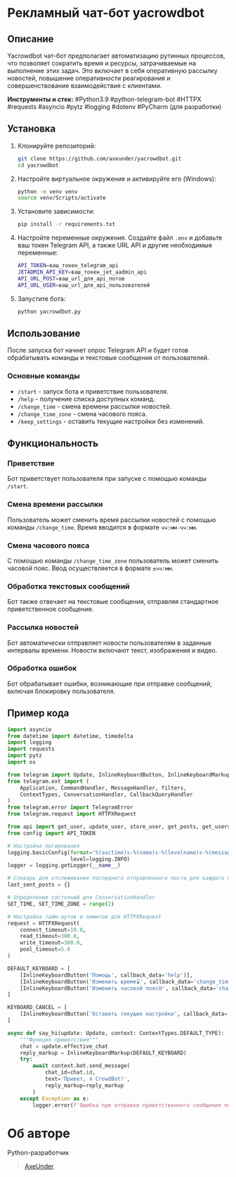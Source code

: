 # Рекламный чат-бот yacrowdbot

## Описание
Yacrowdbot чат-бот предполагает автоматизацию рутинных процессов, что позволяет сократить время и ресурсы, затрачиваемые на выполнение этих задач. Это включает в себя оперативную рассылку новостей, повышение оперативности реагирования и совершенствование взаимодействия с клиентами.

**Инструменты и стек:** #Python3.9 #python-telegram-bot #HTTPX #requests #asyncio #pytz #logging #dotenv #PyCharm (для разработки)

## Установка
1. Клонируйте репозиторий:
   ```sh
   git clone https://github.com/axeunder/yacrowdbot.git
   cd yacrowdbot
   ```
2. Настройте виртуальное окружение и активируйте его (Windows):
   ```sh
   python -m venv venv
   source venv/Scripts/activate
   ```
3. Установите зависимости:
   ```sh
   pip install -r requirements.txt
   ```
4. Настройте переменные окружения. Создайте файл `.env` и добавьте ваш токен Telegram API, а также URL API и другие необходимые переменные:
   ```sh
   API_TOKEN=ваш_токен_telegram_api
   JETADMIN_API_KEY=ваш_токен_jet_aadmin_api
   API_URL_POST=ваш_url_для_api_потов
   API_URL_USER=ваш_url_для_api_пользователей
   ```
5. Запустите бота:
   ```sh
   python yacrowdbot.py
   ```

## Использование
После запуска бот начнет опрос Telegram API и будет готов обрабатывать команды и текстовые сообщения от пользователей. 

### Основные команды
- `/start` - запуск бота и приветствие пользователя.
- `/help` - получение списка доступных команд.
- `/change_time` - смена времени рассылки новостей.
- `/change_time_zone` - смена часового пояса.
- `/keep_settings` - оставить текущие настройки без изменений.

## Функциональность
### Приветствие
Бот приветствует пользователя при запуске с помощью команды `/start`. 

### Смена времени рассылки
Пользователь может сменить время рассылки новостей с помощью команды `/change_time`. Время вводится в формате `чч:мм-чч:мм`.

### Смена часового пояса
С помощью команды `/change_time_zone` пользователь может сменить часовой пояс. Ввод осуществляется в формате `±чч:мм`.

### Обработка текстовых сообщений
Бот также отвечает на текстовые сообщения, отправляя стандартное приветственное сообщение.

### Рассылка новостей
Бот автоматически отправляет новости пользователям в заданные интервалы времени. Новости включают текст, изображения и видео.

### Обработка ошибок
Бот обрабатывает ошибки, возникающие при отправке сообщений, включая блокировку пользователя.

## Пример кода

```python
import asyncio
from datetime import datetime, timedelta
import logging
import requests
import pytz
import os

from telegram import Update, InlineKeyboardButton, InlineKeyboardMarkup
from telegram.ext import (
    Application, CommandHandler, MessageHandler, filters,
    ContextTypes, ConversationHandler, CallbackQueryHandler
)
from telegram.error import TelegramError
from telegram.request import HTTPXRequest

from api import get_user, update_user, store_user, get_posts, get_users
from config import API_TOKEN

# Настройка логирования
logging.basicConfig(format='%(asctime)s-%(name)s-%(levelname)s-%(message)s',
                    level=logging.INFO)
logger = logging.getLogger(__name__)

# Словарь для отслеживания последнего отправленного поста для каждого пользователя
last_sent_posts = {}

# Определение состояний для ConversationHandler
SET_TIME, SET_TIME_ZONE = range(2)

# Настройка тайм-аутов и лимитов для HTTPXRequest
request = HTTPXRequest(
    connect_timeout=10.0,
    read_timeout=300.0,
    write_timeout=300.0,
    pool_timeout=5.0
)

DEFAULT_KEYBOARD = [
    [InlineKeyboardButton('Помощь', callback_data='help')],
    [InlineKeyboardButton('Изменить время⌛', callback_data='change_time')],
    [InlineKeyboardButton('Изменить часовой пояс🌐', callback_data='change_time_zone')]
]

KEYBOARD_CANCEL = [
    [InlineKeyboardButton('Оставить текущие настройки', callback_data='keep_settings')]
]

async def say_hi(update: Update, context: ContextTypes.DEFAULT_TYPE):
    """Функция приветствия"""
    chat = update.effective_chat
    reply_markup = InlineKeyboardMarkup(DEFAULT_KEYBOARD)
    try:
        await context.bot.send_message(
            chat_id=chat.id,
            text='Привет, я CrowdBot!',
            reply_markup=reply_markup
        )
    except Exception as e:
        logger.error(f'Ошибка при отправке приветственного сообщения пользователю {chat.id}: {e}')
```

# Об авторе
Python-разработчик
> [AxeUnder](https://github.com/AxeUnder).